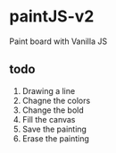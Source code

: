 # paintJS-v2

Paint board with Vanilla JS

## todo

1. Drawing a line
2. Chagne the colors
3. Change the bold
4. Fill the canvas
5. Save the painting
6. Erase the painting
